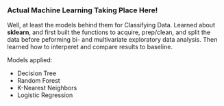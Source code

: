 ### Actual Machine Learning Taking Place Here!

Well, at least the models behind them for Classifying Data.  Learned about **sklearn**, and first built the functions to acquire, prep/clean, and split the data before peforming bi- and multivariate exploratory data analysis.  Then learned how to interperet and compare results to baseline.

Models applied:
- Decision Tree
- Random Forest
- K-Nearest Neighbors
- Logistic Regression
